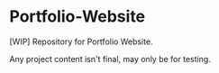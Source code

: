# Portfolio-Website
[WIP] Repository for Portfolio Website.

Any project content isn't final, may only be for testing.
